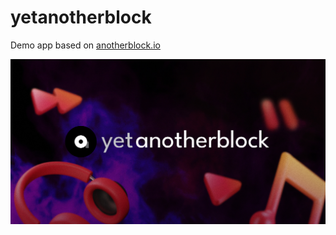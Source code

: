 # yetanotherblock
Demo app based on [anotherblock.io](https://anotherblock.io)

![yetanotherblock banner](./public/img/cover.jpg)

